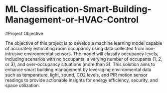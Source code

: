 # ML Classification-Smart-Building-Management-or-HVAC-Control

#Project Objective

The objective of this project is to develop a machine learning model capable of accurately estimating room occupancy using data collected from non-intrusive environmental sensors. The model will classify occupancy levels, including scenarios with no occupants, a varying number of occupants (1, 2, or 3), and over-occupancy situations (more than 3). This solution aims to enhance smart building management by leveraging environmental data such as temperature, light, sound, CO2 levels, and PIR motion sensor readings to provide actionable insights for energy efficiency, security, and space utilization.
